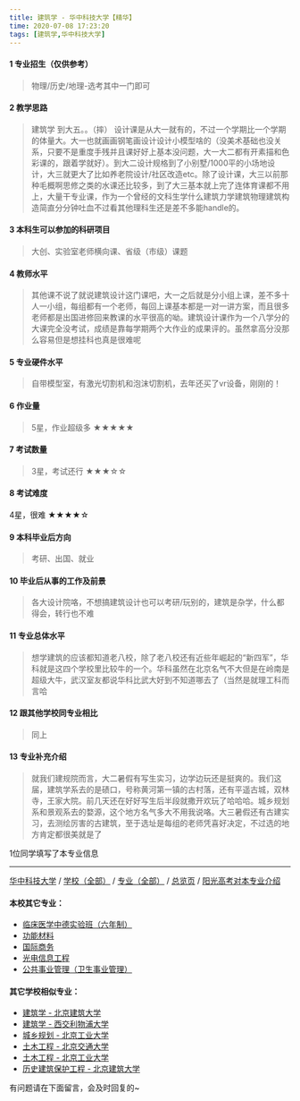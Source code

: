 ```yaml
---
title: 建筑学 - 华中科技大学【精华】
time: 2020-07-08 17:23:20
tags: [建筑学,华中科技大学]
---
```

#### 1 专业招生（仅供参考）  
> 物理/历史/地理-选考其中一门即可


#### 2 教学思路
> 建筑学 到大五。。（摔）
设计课是从大一就有的，不过一个学期比一个学期的体量大。大一也就画画钢笔画设计设计小模型啥的（没美术基础也没关系，只要不是重度手残并且课好好上基本没问题，大一大二都有开素描和色彩课的，跟着学就好）。到大二设计规格到了小别墅/1000平的小场地设计，大三就更大了比如养老院设计/社区改造etc。除了设计课，大三以前那种毛概啊思修之类的水课还比较多，到了大三基本就上完了连体育课都不用上，大量干专业课，作为一个曾经的文科生学什么建筑力学建筑物理建筑构造简直分分钟吐血不过看其他理科生还是差不多能handle的。


#### 3 本科生可以参加的科研项目
>  大创、实验室老师横向课、省级（市级）课题


#### 4 教师水平
> 其他课不说了就说建筑设计这门课吧，大一之后就是分小组上课，差不多十人一小组，每组都有一个老师，每回上课基本都是一对一讲方案，而且很多老师都是出国进修回来教课的水平很高的呦。建筑设计课作为一个八学分的大课完全没考试，成绩是靠每学期两个大作业的成果评的。虽然拿高分没那么容易但是想挂科也真是很难呢


#### 5 专业硬件水平
> 自带模型室，有激光切割机和泡沫切割机，去年还买了vr设备，刚刚的！


#### 6 作业量
>5星，作业超级多
★★★★★


#### 7 考试数量
>3星，考试还行
★★★☆☆



#### 8 考试难度
> 
4星，很难
★★★★☆


#### 9 本科毕业后方向
> 考研、出国、就业


#### 10 毕业后从事的工作及前景
> 各大设计院咯，不想搞建筑设计也可以考研/玩别的，建筑是杂学，什么都得会，转行也不难


#### 11 专业总体水平
> 想学建筑的应该都知道老八校，除了老八校还有近些年崛起的“新四军”，华科就是这四个学校里比较牛的一个。华科虽然在北京名气不大但是在岭南是超级大牛，武汉室友都说华科比武大好到不知道哪去了（当然是就理工科而言哈 


#### 12 跟其他学校同专业相比
> 同上


#### 13 专业补充介绍
> 就我们建规院而言，大二暑假有写生实习，边学边玩还是挺爽的。我们这届，建筑学系去的是碛口，号称黄河第一镇的古村落，还有平遥古城，双林寺，王家大院。前几天还在好好写生后半段就撒开欢玩了哈哈哈。城乡规划系和景观系去的婺源，这个地方名气多大不用我说咯。大三暑假还有古建实习，去测绘厉害的古建筑，至于选址是每组的老师凭喜好决定，不过选的地方肯定都很美就是了

1位同学填写了本专业信息
***
[华中科技大学](https://univgo.github.io/2020/07/08/华中科技大学) / [学校（全部）](https://univgo.github.io/2020/07/09/学校汇总页) / [专业（全部）](https://univgo.github.io/2020/07/09/专业汇总页) / [总览页](https://univgo.github.io/2020/07/09/总览) / [阳光高考对本专业介绍](http://gaokao.chsi.com.cn/sch/zyk/view.do?schId=73395973&specId=73384460)

#### 本校其它专业：
- [临床医学中德实验班（六年制）](https://univgo.github.io/2020/07/08/临床医学中德实验班（六年制）-%20华中科技大学) 
- [功能材料](https://univgo.github.io/2020/07/08/功能材料%20-%20华中科技大学)
- [国际商务](https://univgo.github.io/2020/07/08/国际商务%20-%20华中科技大学)
- [光电信息工程](https://univgo.github.io/2020/07/08/光电信息工程%20-%20华中科技大学)
- [公共事业管理（卫生事业管理）](https://univgo.github.io/2020/07/08/公共事业管理（卫生事业管理）-%20华中科技大学)

#### 其它学校相似专业：
- [建筑学 - 北京建筑大学](https://univgo.github.io/2020/07/08/建筑学%20-%20北京建筑大学)
- [建筑学 - 西交利物浦大学](https://univgo.github.io/2020/07/08/建筑学%20-%20西交利物浦大学)
- [城乡规划 - 北京工业大学](https://univgo.github.io/2020/07/08/城乡规划%20-%20北京工业大学)
- [土木工程 - 北京交通大学](https://univgo.github.io/2020/07/08/土木工程%20-%20北京交通大学)
- [土木工程 - 北京工业大学](https://univgo.github.io/2020/07/08/土木工程%20-%20北京工业大学)
- [历史建筑保护工程 - 北京建筑大学](https://univgo.github.io/2020/07/08/历史建筑保护工程%20-%20北京建筑大学)

有问题请在下面留言，会及时回复的~